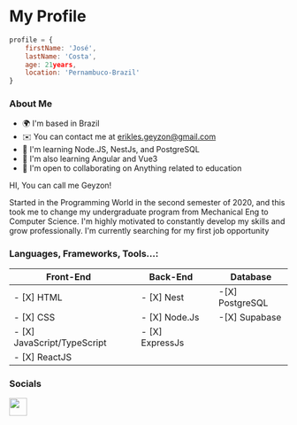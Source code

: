 # My Profile

```JavaScript
profile = {
    firstName: 'José',
    lastName: 'Costa',
    age: 21years,
    location: 'Pernambuco-Brazil'
}
```

### About Me

*   🌍  I'm based in Brazil
*   ✉️  You can contact me at [erikles.geyzon@gmail.com](mailto:erikles.geyzon@gmail.com)
*   🧠  I'm learning Node.JS, NestJs, and PostgreSQL
*   🧠  I'm also learning Angular and Vue3
*   🤝  I'm open to collaborating on Anything related to education

HI, You can call me Geyzon!

Started in the Programming World in the second semester of 2020, and this took me to change my undergraduate program from Mechanical Eng to Computer Science.
I'm highly motivated to constantly develop my skills and grow professionally.
I'm currently searching for my first job opportunity

### Languages, Frameworks, Tools...:

|     Front-End             |  |     Back-End              |  |        Database         |
|   ---------------         |--|   --------------          |--|     ---------------     |
|- [X] HTML                 |  | - [X] Nest                |  | -[X] PostgreSQL         |
|- [X] CSS                  |  | - [X] Node.Js             |  | -[X] Supabase           |
|- [X] JavaScript/TypeScript|  | - [X] ExpressJs           |  |                         |
|- [X] ReactJS              |  |                           |  |                         |


### Socials

<a href="https://www.linkedin.com/in/geyzoncosta" target="_blank" rel="noreferrer"><img src="https://raw.githubusercontent.com/gauravghongde/social-icons/master/PNG/Color/LinkedIN.png" width="32" height="32" /></a>
